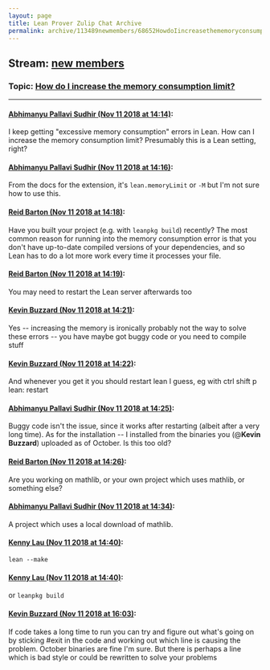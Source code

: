 ```yaml
---
layout: page
title: Lean Prover Zulip Chat Archive 
permalink: archive/113489newmembers/68652HowdoIincreasethememoryconsumptionlimit.html
---
```


## Stream: [new members](index.html)
### Topic: [How do I increase the memory consumption limit?](68652HowdoIincreasethememoryconsumptionlimit.html)

---

#### [Abhimanyu Pallavi Sudhir (Nov 11 2018 at 14:14)](https://leanprover.zulipchat.com/#narrow/stream/113489-new%20members/topic/How%20do%20I%20increase%20the%20memory%20consumption%20limit%3F/near/147477161):
I keep getting "excessive memory consumption" errors in Lean. How can I increase the memory consumption limit? Presumably this is a Lean setting, right?

#### [Abhimanyu Pallavi Sudhir (Nov 11 2018 at 14:16)](https://leanprover.zulipchat.com/#narrow/stream/113489-new%20members/topic/How%20do%20I%20increase%20the%20memory%20consumption%20limit%3F/near/147477225):
From the docs for the extension, it's `lean.memoryLimit` or `-M` but I'm not sure how to use this.

#### [Reid Barton (Nov 11 2018 at 14:18)](https://leanprover.zulipchat.com/#narrow/stream/113489-new%20members/topic/How%20do%20I%20increase%20the%20memory%20consumption%20limit%3F/near/147477291):
Have you built your project (e.g. with `leanpkg build`) recently? The most common reason for running into the memory consumption error is that you don't have up-to-date compiled versions of your dependencies, and so Lean has to do a lot more work every time it processes your file.

#### [Reid Barton (Nov 11 2018 at 14:19)](https://leanprover.zulipchat.com/#narrow/stream/113489-new%20members/topic/How%20do%20I%20increase%20the%20memory%20consumption%20limit%3F/near/147477302):
You may need to restart the Lean server afterwards too

#### [Kevin Buzzard (Nov 11 2018 at 14:21)](https://leanprover.zulipchat.com/#narrow/stream/113489-new%20members/topic/How%20do%20I%20increase%20the%20memory%20consumption%20limit%3F/near/147477359):
Yes -- increasing the memory is ironically probably not the way to solve these errors -- you have maybe got buggy code or you need to compile stuff

#### [Kevin Buzzard (Nov 11 2018 at 14:22)](https://leanprover.zulipchat.com/#narrow/stream/113489-new%20members/topic/How%20do%20I%20increase%20the%20memory%20consumption%20limit%3F/near/147477397):
And whenever you get it you should  restart lean I guess, eg with ctrl shift p lean: restart

#### [Abhimanyu Pallavi Sudhir (Nov 11 2018 at 14:25)](https://leanprover.zulipchat.com/#narrow/stream/113489-new%20members/topic/How%20do%20I%20increase%20the%20memory%20consumption%20limit%3F/near/147477478):
Buggy code isn't the issue, since it works after restarting (albeit after a very long time). As for the installation -- I installed from the binaries you (@**Kevin Buzzard**) uploaded as of October. Is this too old?

#### [Reid Barton (Nov 11 2018 at 14:26)](https://leanprover.zulipchat.com/#narrow/stream/113489-new%20members/topic/How%20do%20I%20increase%20the%20memory%20consumption%20limit%3F/near/147477530):
Are you working on mathlib, or your own project which uses mathlib, or something else?

#### [Abhimanyu Pallavi Sudhir (Nov 11 2018 at 14:34)](https://leanprover.zulipchat.com/#narrow/stream/113489-new%20members/topic/How%20do%20I%20increase%20the%20memory%20consumption%20limit%3F/near/147477754):
A project which uses a local download of mathlib.

#### [Kenny Lau (Nov 11 2018 at 14:40)](https://leanprover.zulipchat.com/#narrow/stream/113489-new%20members/topic/How%20do%20I%20increase%20the%20memory%20consumption%20limit%3F/near/147477914):
`lean --make`

#### [Kenny Lau (Nov 11 2018 at 14:40)](https://leanprover.zulipchat.com/#narrow/stream/113489-new%20members/topic/How%20do%20I%20increase%20the%20memory%20consumption%20limit%3F/near/147477918):
or `leanpkg build`

#### [Kevin Buzzard (Nov 11 2018 at 16:03)](https://leanprover.zulipchat.com/#narrow/stream/113489-new%20members/topic/How%20do%20I%20increase%20the%20memory%20consumption%20limit%3F/near/147480220):
If code takes a long time to run you can try and figure out what's going on by sticking #exit in the code and working out which line is causing the problem. October binaries are fine I'm sure. But there is perhaps a line which is bad style or could be rewritten to solve your problems

